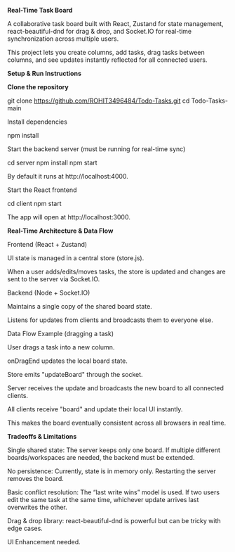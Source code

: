 **Real-Time Task Board**

A collaborative task board built with React, Zustand for state management, react-beautiful-dnd for drag & drop, and Socket.IO for real-time synchronization across multiple users.

This project lets you create columns, add tasks, drag tasks between columns, and see updates instantly reflected for all connected users.

**Setup & Run Instructions**

**Clone the repository**

git clone https://github.com/ROHIT3496484/Todo-Tasks.git
cd Todo-Tasks-main


Install dependencies

npm install


Start the backend server (must be running for real-time sync)

cd server
npm install
npm start


By default it runs at http://localhost:4000.

Start the React frontend

cd client
npm start


The app will open at http://localhost:3000.

**Real-Time Architecture & Data Flow**

Frontend (React + Zustand)

UI state is managed in a central store (store.js).

When a user adds/edits/moves tasks, the store is updated and changes are sent to the server via Socket.IO.

Backend (Node + Socket.IO)

Maintains a single copy of the shared board state.

Listens for updates from clients and broadcasts them to everyone else.

Data Flow Example (dragging a task)

User drags a task into a new column.

onDragEnd updates the local board state.

Store emits "updateBoard" through the socket.

Server receives the update and broadcasts the new board to all connected clients.

All clients receive "board" and update their local UI instantly.

This makes the board eventually consistent across all browsers in real time.

**Tradeoffs & Limitations**

Single shared state: The server keeps only one board. If multiple different boards/workspaces are needed, the backend must be extended.

No persistence: Currently, state is in memory only. Restarting the server removes the board. 

Basic conflict resolution: The “last write wins” model is used. If two users edit the same task at the same time, whichever update arrives last overwrites the other.

Drag & drop library: react-beautiful-dnd is powerful but can be tricky with edge cases.

UI Enhancement needed.
